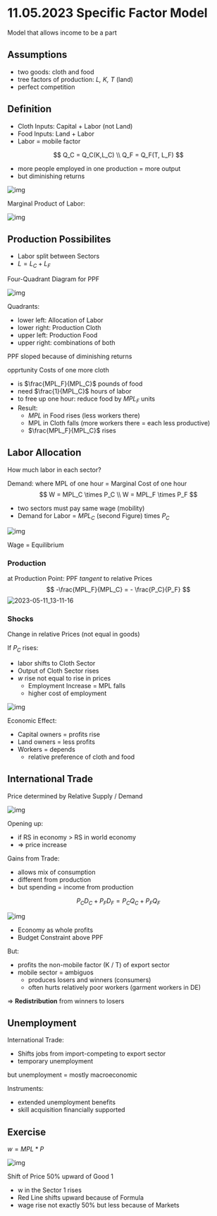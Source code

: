 # 11.05.2023 Specific Factor Model

Model that allows income to be a part



## Assumptions

- two goods: cloth and food
- tree factors of production: *L, K, T* (land)
- perfect competition



## Definition

- Cloth Inputs: Capital + Labor (not Land)
- Food Inputs: Land + Labor
- Labor = mobile factor 

$$
Q_C = Q_C(K,L_C) \\
Q_F = Q_F(T, L_F)
$$



- more people employed in one production = more output
- but diminishing returns

![img](../images/2023-05-11_12-55-45.jpg)

Marginal Product of Labor: 

![img](../images/2023-05-11_13-07-37.jpg)



## Production Possibilites

- Labor split between Sectors
- $L = L_C+L_F$

Four-Quadrant Diagram for PPF

![img](../images/2023-05-11_12-57-23.jpg)

Quadrants:

- lower left: Allocation of Labor
- lower right: Production Cloth
- upper left: Production Food
- upper right: combinations of both

PPF sloped because of diminishing returns



opprtunity Costs of one more cloth

- is $\frac{MPL_F}{MPL_C}$ pounds of food
- need $\frac{1}{MPL_C}$ hours of labor
- to free up one hour: reduce food by $MPL_F$ units
- Result:
    - $MPL$ in Food rises (less workers there)
    - MPL in Cloth falls (more workers there = each less productive)
    - $\frac{MPL_F}{MPL_C}$ rises



## Labor Allocation

How much labor in each sector?

Demand: where MPL of one hour = Marginal Cost of one hour
$$
W = MPL_C \times P_C \\
W = MPL_F \times P_F
$$

- two sectors must pay same wage (mobility)
- Demand for Labor = $MPL_C$ (second Figure) times $P_C$

![img](../images/2023-05-11_13-09-19.jpg)

Wage = Equilibrium

### Production

at Production Point: PPF *tangent* to relative Prices
$$
-\frac{MPL_F}{MPL_C} = - \frac{P_C}{P_F}
$$
![2023-05-11_13-11-16](../images/2023-05-11_13-11-16.jpg)

### Shocks

Change in relative Prices (not equal in goods)

If $P_C$ rises:

- labor shifts to Cloth Sector
- Output of Cloth Sector rises
- *w* rise not equal to rise in prices
    - Employment Increase = MPL falls
    - higher cost of employment

![img](../images/2023-05-11_13-16-26.jpg)

Economic Effect:

- Capital owners = profits rise
- Land owners = less profits
- Workers = depends
    - relative preference of cloth and food



## International Trade

Price determined by Relative Supply / Demand

![img](../images/2023-05-11_13-24-14.jpg)

Opening up:

- if RS in economy > RS in world economy 
- => price increase



Gains from Trade:

- allows mix of consumption
- different from production
- but spending = income from production

$$
P_C D_C + P_F D_F = P_C Q_C + P_F Q_F
$$



![img](../images/2023-05-11_13-30-23.jpg)

- Economy as whole profits
- Budget Constraint above PPF 

But:

- profits the non-mobile factor (K / T) of export sector
- mobile sector = ambiguos
    - produces losers and winners (consumers)
    - often hurts relatively poor workers (garment workers in DE)

=> **Redistribution** from winners to losers



## Unemployment

International Trade:

- Shifts jobs from import-competing to export sector
- temporary unemployment 

but unemployment = mostly macroeconomic



Instruments: 

- extended unemployment benefits
- skill acquisition financially supported



## Exercise

$w = MPL * P$

![img](../images/2023-05-24_15-07-21.jpg)

Shift of Price 50% upward of Good 1

- w in the Sector 1 rises
- Red Line shifts upward because of Formula
- wage rise not exactly 50% but less because of Markets




